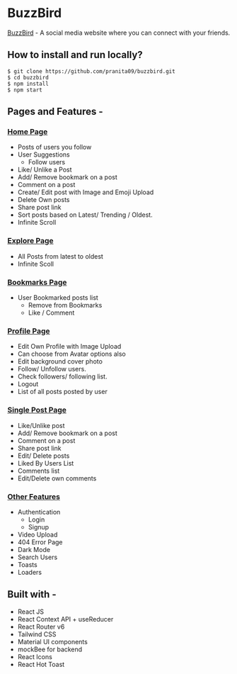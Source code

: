 # BuzzBird

[BuzzBird](https://buzzbird-v1.netlify.app/) - A social media website where you can connect with your friends.

## How to install and run locally?

```
$ git clone https://github.com/pranita09/buzzbird.git
$ cd buzzbird
$ npm install
$ npm start
```

## Pages and Features -

### [Home Page](https://buzzbird-v1.netlify.app/)

- Posts of users you follow
- User Suggestions
  - Follow users
- Like/ Unlike a Post
- Add/ Remove bookmark on a post
- Comment on a post
- Create/ Edit post with Image and Emoji Upload
- Delete Own posts
- Share post link
- Sort posts based on Latest/ Trending / Oldest.
- Infinite Scroll

### [Explore Page](https://buzzbird-v1.netlify.app/explore)

- All Posts from latest to oldest
- Infinite Scoll

### [Bookmarks Page](https://buzzbird-v1.netlify.app/bookmarks)

- User Bookmarked posts list
  - Remove from Bookmarks
  - Like / Comment

### [Profile Page](https://buzzbird-v1.netlify.app/profile/emilysmith)

- Edit Own Profile with Image Upload
- Can choose from Avatar options also
- Edit background cover photo
- Follow/ Unfollow users.
- Check followers/ following list.
- Logout
- List of all posts posted by user

### [Single Post Page](https://buzzbird-v1.netlify.app/post/175ece04-a8b3-4cf5-a9f1-4de2c84c8b7c)

- Like/Unlike post
- Add/ Remove bookmark on a post
- Comment on a post
- Share post link
- Edit/ Delete posts
- Liked By Users List
- Comments list
- Edit/Delete own comments

### [Other Features](https://buzzbird-v1.netlify.app)

- Authentication
  - Login
  - Signup
- Video Upload
- 404 Error Page
- Dark Mode
- Search Users
- Toasts
- Loaders

## Built with -

- React JS
- React Context API + useReducer
- React Router v6
- Tailwind CSS
- Material UI components
- mockBee for backend
- React Icons
- React Hot Toast

